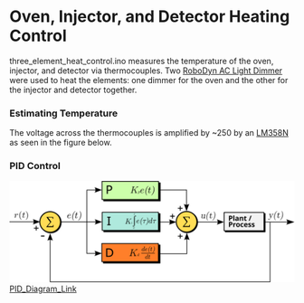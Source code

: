 # Oven, Injector, and Detector Heating Control
three_element_heat_control.ino measures the temperature of the oven, injector, and detector via thermocouples. Two [RoboDyn AC Light Dimmer](https://robotdyn.com/ac-light-dimmer-module-1-channel-3-3v-5v-logic-ac-50-60hz-220v-110v.html) were used to heat the elements: one dimmer for the oven and the other for the injector and detector together.

### Estimating Temperature
The voltage across the thermocouples is amplified by ~250 by an [LM358N](http://www.ti.com/product/LM358-N) as seen in the figure below.




### PID Control


![PID_Diagram](https://github.com/cgreen18/Gas-Chromatography/blob/master/Triac%20Heating/Arduino/PID_en.svg)
[PID_Diagram_Link](https://en.wikipedia.org/wiki/PID_controller)
